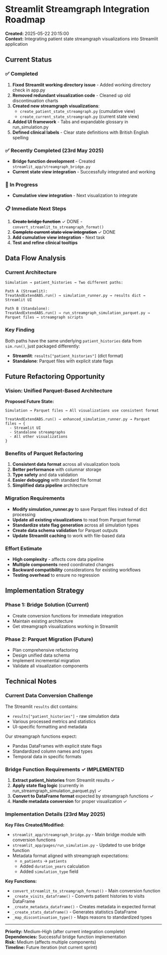 # Streamlit Streamgraph Integration Roadmap

**Created:** 2025-05-22 20:15:00  
**Context:** Integrating patient state streamgraph visualizations into Streamlit application

## Current Status

### ✅ Completed
1. **Fixed Streamlit working directory issue** - Added working directory check in app.py
2. **Removed redundant visualization code** - Cleaned up old discontinuation charts
3. **Created new streamgraph visualizations**:
   - `create_patient_state_streamgraph.py` (cumulative view)
   - `create_current_state_streamgraph.py` (current state view)
4. **Added UI framework** - Tabs and expandable glossary in run_simulation.py
5. **Defined clinical labels** - Clear state definitions with British English spelling

### ✅ Recently Completed (23rd May 2025)
- **Bridge function development** - Created `streamlit_app/streamgraph_bridge.py`
- **Current state view integration** - Successfully integrated and working

### 🚧 In Progress
- **Cumulative view integration** - Next visualization to integrate

### 📋 Immediate Next Steps
1. ~~**Create bridge function**~~ ✓ DONE - `convert_streamlit_to_streamgraph_format()`
2. ~~**Complete current state view integration**~~ ✓ DONE
3. **Add cumulative view integration** - Next task
4. **Test and refine clinical tooltips**

## Data Flow Analysis

### Current Architecture
```
Simulation → patient_histories → Two different paths:

Path A (Streamlit): 
TreatAndExtendABS.run() → simulation_runner.py → results dict → Streamlit UI

Path B (Standalone):
TreatAndExtendABS.run() → run_streamgraph_simulation_parquet.py → Parquet files → streamgraph scripts
```

### Key Finding
Both paths have the same underlying `patient_histories` data from `sim.run()`, just packaged differently:
- **Streamlit**: `results["patient_histories"]` (dict format)
- **Standalone**: Parquet files with explicit state flags

## Future Refactoring Opportunity

### Vision: Unified Parquet-Based Architecture

**Proposed Future State:**
```
Simulation → Parquet files → All visualizations use consistent format

TreatAndExtendABS.run() → enhanced_simulation_runner.py → Parquet files → {
  - Streamlit UI
  - Standalone streamgraphs  
  - All other visualizations
}
```

### Benefits of Parquet Refactoring
1. **Consistent data format** across all visualization tools
2. **Better performance** with columnar storage
3. **Type safety** and data validation
4. **Easier debugging** with standard file format
5. **Simplified data pipeline** architecture

### Migration Requirements
- **Modify simulation_runner.py** to save Parquet files instead of dict processing
- **Update all existing visualizations** to read from Parquet format
- **Standardize state flag generation** across all simulation types
- **Create data schema validation** for Parquet outputs
- **Update Streamlit caching** to work with file-based data

### Effort Estimate
- **High complexity** - affects core data pipeline
- **Multiple components** need coordinated changes
- **Backward compatibility** considerations for existing workflows
- **Testing overhead** to ensure no regression

## Implementation Strategy

### Phase 1: Bridge Solution (Current)
- Create conversion functions for immediate integration
- Maintain existing architecture
- Get streamgraph visualizations working in Streamlit

### Phase 2: Parquet Migration (Future)
- Plan comprehensive refactoring
- Design unified data schema
- Implement incremental migration
- Validate all visualization components

## Technical Notes

### Current Data Conversion Challenge
The Streamlit `results` dict contains:
- `results["patient_histories"]` - raw simulation data
- Various processed metrics and statistics
- UI-specific formatting and metadata

Our streamgraph functions expect:
- Pandas DataFrames with explicit state flags
- Standardized column names and types
- Temporal data in specific formats

### Bridge Function Requirements ✓ IMPLEMENTED
1. **Extract patient_histories** from Streamlit results ✓
2. **Apply state flag logic** (currently in run_streamgraph_simulation_parquet.py) ✓
3. **Convert to DataFrame format** expected by streamgraph functions ✓
4. **Handle metadata conversion** for proper visualization ✓

### Implementation Details (23rd May 2025)

**Key Files Created/Modified:**
- `streamlit_app/streamgraph_bridge.py` - Main bridge module with conversion functions
- `streamlit_app/pages/run_simulation.py` - Updated to use bridge function
- Metadata format aligned with streamgraph expectations:
  - `n_patients` → `patients`
  - Added `duration_years` calculation
  - Added `simulation_type` field

**Key Functions:**
- `convert_streamlit_to_streamgraph_format()` - Main conversion function
- `_create_visits_dataframe()` - Converts patient histories to visits DataFrame
- `_create_metadata_dataframe()` - Creates metadata in expected format
- `_create_stats_dataframe()` - Generates statistics DataFrame
- `_map_discontinuation_type()` - Maps reasons to standardized types

---

**Priority:** Medium-High (after current integration complete)  
**Dependencies:** Successful bridge function implementation  
**Risk:** Medium (affects multiple components)  
**Timeline:** Future iteration (not current sprint)